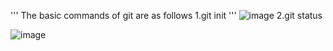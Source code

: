 
'''
The basic commands of git are as follows
  1.git init
  '''
  ![image](http://Assignment_Git//Ineuron_git_assignments//Images//gitinit.png)
2.git status 

![image](http://Assignment_Git//Ineuron_git_assignments//Images//gitstatus.png)
